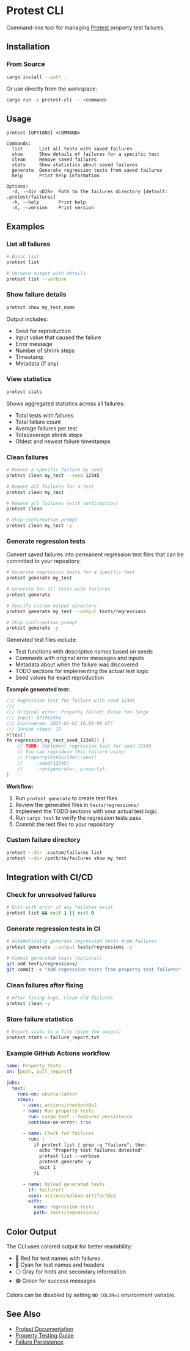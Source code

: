 # Protest CLI

Command-line tool for managing [Protest](https://github.com/shrynx/protest) property test failures.

## Installation

### From Source

```bash
cargo install --path .
```

Or use directly from the workspace:

```bash
cargo run -p protest-cli -- <command>
```

## Usage

```
protest [OPTIONS] <COMMAND>

Commands:
  list      List all tests with saved failures
  show      Show details of failures for a specific test
  clean     Remove saved failures
  stats     Show statistics about saved failures
  generate  Generate regression tests from saved failures
  help      Print help information

Options:
  -d, --dir <DIR>  Path to the failures directory [default: .protest/failures]
  -h, --help       Print help
  -V, --version    Print version
```

## Examples

### List all failures

```bash
# Basic list
protest list

# Verbose output with details
protest list --verbose
```

### Show failure details

```bash
protest show my_test_name
```

Output includes:
- Seed for reproduction
- Input value that caused the failure
- Error message
- Number of shrink steps
- Timestamp
- Metadata (if any)

### View statistics

```bash
protest stats
```

Shows aggregated statistics across all failures:
- Total tests with failures
- Total failure count
- Average failures per test
- Total/average shrink steps
- Oldest and newest failure timestamps

### Clean failures

```bash
# Remove a specific failure by seed
protest clean my_test --seed 12345

# Remove all failures for a test
protest clean my_test

# Remove all failures (with confirmation)
protest clean

# Skip confirmation prompt
protest clean my_test -y
```

### Generate regression tests

Convert saved failures into permanent regression test files that can be committed to your repository.

```bash
# Generate regression tests for a specific test
protest generate my_test

# Generate for all tests with failures
protest generate

# Specify custom output directory
protest generate my_test --output tests/regressions

# Skip confirmation prompt
protest generate -y
```

Generated test files include:
- Test functions with descriptive names based on seeds
- Comments with original error messages and inputs
- Metadata about when the failure was discovered
- TODO sections for implementing the actual test logic
- Seed values for exact reproduction

**Example generated test:**

```rust
/// Regression test for failure with seed 12345
///
/// Original error: Property failed: Value too large
/// Input: 571962454
/// Discovered: 2025-01-02 16:00:00 UTC
/// Shrink steps: 15
#[test]
fn regression_my_test_seed_12345() {
    // TODO: Implement regression test for seed 12345
    // You can reproduce this failure using:
    // PropertyTestBuilder::new()
    //     .seed(12345)
    //     .run(generator, property);
}
```

**Workflow:**
1. Run `protest generate` to create test files
2. Review the generated files in `tests/regressions/`
3. Implement the TODO sections with your actual test logic
4. Run `cargo test` to verify the regression tests pass
5. Commit the test files to your repository

### Custom failure directory

```bash
protest --dir .custom/failures list
protest --dir /path/to/failures show my_test
```

## Integration with CI/CD

### Check for unresolved failures

```bash
# Exit with error if any failures exist
protest list && exit 1 || exit 0
```

### Generate regression tests in CI

```bash
# Automatically generate regression tests from failures
protest generate --output tests/regressions -y

# Commit generated tests (optional)
git add tests/regressions/
git commit -m "Add regression tests from property test failures"
```

### Clean failures after fixing

```bash
# After fixing bugs, clean old failures
protest clean -y
```

### Store failure statistics

```bash
# Export stats to a file (pipe the output)
protest stats > failure_report.txt
```

### Example GitHub Actions workflow

```yaml
name: Property Tests
on: [push, pull_request]

jobs:
  test:
    runs-on: ubuntu-latest
    steps:
      - uses: actions/checkout@v2
      - name: Run property tests
        run: cargo test --features persistence
        continue-on-error: true

      - name: Check for failures
        run: |
          if protest list | grep -q "failure"; then
            echo "Property test failures detected"
            protest list --verbose
            protest generate -y
            exit 1
          fi

      - name: Upload generated tests
        if: failure()
        uses: actions/upload-artifact@v2
        with:
          name: regression-tests
          path: tests/regressions/
```

## Color Output

The CLI uses colored output for better readability:
- 🔴 Red for test names with failures
- 🔵 Cyan for test names and headers
- ⚪ Gray for hints and secondary information
- 🟢 Green for success messages

Colors can be disabled by setting `NO_COLOR=1` environment variable.

## See Also

- [Protest Documentation](../README.md)
- [Property Testing Guide](../docs/property-testing.md)
- [Failure Persistence](../docs/persistence.md)
